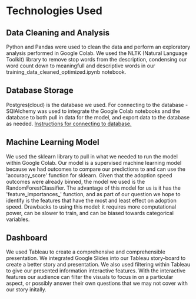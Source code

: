 # Technologies Used
## Data Cleaning and Analysis
Python and Pandas were used to clean the data and perform an exploratory analysis performed in Google Colab. 
We used the NLTK (Natural Language Toolkit) library to remove stop words from the description, condensing our word count down to meaningfull and descriptive words in our training_data_cleaned_optimized.ipynb notebook. 

## Database Storage
Postgres(cloud) is the database we used. 
For connecting to the database - SQlAlchemy was used to integrate the Google Colab notebooks and the database to both pull in data for the model, and export data to the database as needed. [Instructions for connecting to database.](https://github.com/trosie3/UofODataViz_Final_Project/blob/main/Queries/database_instructions.md 'link to db instruc')

## Machine Learning Model
We used the sklearn library to pull in what we needed to run the model within Google Colab.
Our model is a supervised machine learning model because we had outcomes to compare our predictions to and can use the 'accuracy_score' function for sklearn. Given that the adoption speed outcomes were already binned, the model we used is the RandomForestClassifier. The advantage of this model for us is it has the 'feature_importances_' function, and as part of our question we hope to identify is the features that have the most and least effect on adoption speed. Drawbacks to using this model: it requires more computational power, can be slower to train, and can be biased towards categorical variables.

## Dashboard
We used Tableau to create a comprehensive and comprehensible presentation. We integrated Google Slides into our Tableau story-board to create a better story and presentation. We also used filtering within Tableau to give our presented information interactive features. With the interactive features our audience can filter the visuals to focus in on a particular aspect, or possibly answer their own questions that we may not cover with our story initally.
